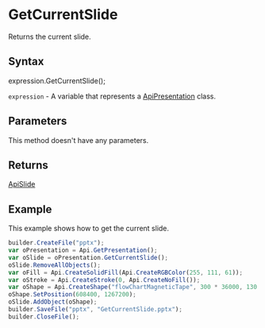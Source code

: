 # GetCurrentSlide

Returns the current slide.

## Syntax

expression.GetCurrentSlide();

`expression` - A variable that represents a [ApiPresentation](../ApiPresentation.md) class.

## Parameters

This method doesn't have any parameters.

## Returns

[ApiSlide](../../ApiSlide/ApiSlide.md)

## Example

This example shows how to get the current slide.

```javascript
builder.CreateFile("pptx");
var oPresentation = Api.GetPresentation();
var oSlide = oPresentation.GetCurrentSlide();
oSlide.RemoveAllObjects();
var oFill = Api.CreateSolidFill(Api.CreateRGBColor(255, 111, 61));
var oStroke = Api.CreateStroke(0, Api.CreateNoFill());
var oShape = Api.CreateShape("flowChartMagneticTape", 300 * 36000, 130 * 36000, oFill, oStroke);
oShape.SetPosition(608400, 1267200);
oSlide.AddObject(oShape);
builder.SaveFile("pptx", "GetCurrentSlide.pptx");
builder.CloseFile();
```